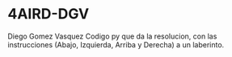 # 4AIRD-DGV
Diego Gomez Vasquez
Codigo py que da la resolucion, con las instrucciones (Abajo, Izquierda, Arriba y Derecha) a un laberinto.